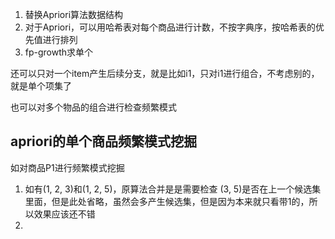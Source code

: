 1. 替换Apriori算法数据结构
2. 对于Apriori，可以用哈希表对每个商品进行计数，不按字典序，按哈希表的优先值进行排列
3. fp-growth求单个



还可以只对一个item产生后续分支，就是比如i1，只对i1进行组合，不考虑别的，就是单个项集了

也可以对多个物品的组合进行检查频繁模式

## apriori的单个商品频繁模式挖掘

如对商品P1进行频繁模式挖掘

1. 如有(1, 2, 3)和(1, 2, 5)，原算法合并是是需要检查 (3, 5)是否在上一个候选集里面，但是此处省略，虽然会多产生候选集，但是因为本来就只看带1的，所以效果应该还不错
2. 